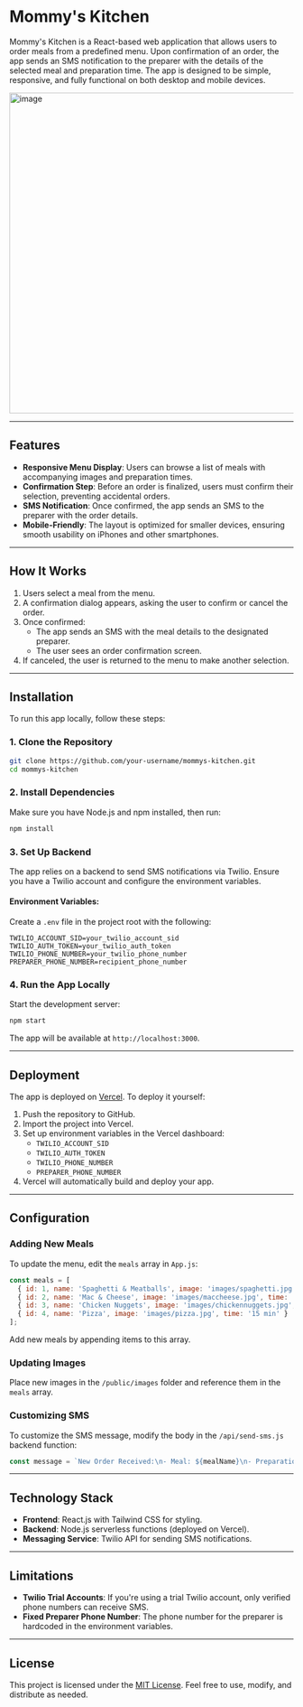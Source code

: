 # Mommy's Kitchen

Mommy's Kitchen is a React-based web application that allows users to order meals from a predefined menu. Upon confirmation of an order, the app sends an SMS notification to the preparer with the details of the selected meal and preparation time. The app is designed to be simple, responsive, and fully functional on both desktop and mobile devices.

<img width="568" alt="image" src="https://github.com/user-attachments/assets/448e1fb4-ac06-4f6a-b9ca-ea5c530006cd" />


---

## Features

- **Responsive Menu Display**: Users can browse a list of meals with accompanying images and preparation times.
- **Confirmation Step**: Before an order is finalized, users must confirm their selection, preventing accidental orders.
- **SMS Notification**: Once confirmed, the app sends an SMS to the preparer with the order details.
- **Mobile-Friendly**: The layout is optimized for smaller devices, ensuring smooth usability on iPhones and other smartphones.

---

## How It Works

1. Users select a meal from the menu.
2. A confirmation dialog appears, asking the user to confirm or cancel the order.
3. Once confirmed:
   - The app sends an SMS with the meal details to the designated preparer.
   - The user sees an order confirmation screen.
4. If canceled, the user is returned to the menu to make another selection.

---

## Installation

To run this app locally, follow these steps:

### 1. Clone the Repository
```bash
git clone https://github.com/your-username/mommys-kitchen.git
cd mommys-kitchen
```

### 2. Install Dependencies
Make sure you have Node.js and npm installed, then run:
```bash
npm install
```

### 3. Set Up Backend
The app relies on a backend to send SMS notifications via Twilio. Ensure you have a Twilio account and configure the environment variables.

#### Environment Variables:
Create a `.env` file in the project root with the following:
```
TWILIO_ACCOUNT_SID=your_twilio_account_sid
TWILIO_AUTH_TOKEN=your_twilio_auth_token
TWILIO_PHONE_NUMBER=your_twilio_phone_number
PREPARER_PHONE_NUMBER=recipient_phone_number
```

### 4. Run the App Locally
Start the development server:
```bash
npm start
```

The app will be available at `http://localhost:3000`.

---

## Deployment

The app is deployed on [Vercel](https://vercel.com). To deploy it yourself:

1. Push the repository to GitHub.
2. Import the project into Vercel.
3. Set up environment variables in the Vercel dashboard:
   - `TWILIO_ACCOUNT_SID`
   - `TWILIO_AUTH_TOKEN`
   - `TWILIO_PHONE_NUMBER`
   - `PREPARER_PHONE_NUMBER`
4. Vercel will automatically build and deploy your app.

---

## Configuration

### Adding New Meals
To update the menu, edit the `meals` array in `App.js`:
```javascript
const meals = [
  { id: 1, name: 'Spaghetti & Meatballs', image: 'images/spaghetti.jpg', time: '30 min' },
  { id: 2, name: 'Mac & Cheese', image: 'images/maccheese.jpg', time: '20 min' },
  { id: 3, name: 'Chicken Nuggets', image: 'images/chickennuggets.jpg', time: '25 min' },
  { id: 4, name: 'Pizza', image: 'images/pizza.jpg', time: '15 min' }
];
```

Add new meals by appending items to this array.

### Updating Images
Place new images in the `/public/images` folder and reference them in the `meals` array.

### Customizing SMS
To customize the SMS message, modify the body in the `/api/send-sms.js` backend function:
```javascript
const message = `New Order Received:\n- Meal: ${mealName}\n- Preparation Time: ${mealTime}`;
```

---

## Technology Stack

- **Frontend**: React.js with Tailwind CSS for styling.
- **Backend**: Node.js serverless functions (deployed on Vercel).
- **Messaging Service**: Twilio API for sending SMS notifications.

---

## Limitations

- **Twilio Trial Accounts**: If you're using a trial Twilio account, only verified phone numbers can receive SMS.
- **Fixed Preparer Phone Number**: The phone number for the preparer is hardcoded in the environment variables.

---

## License

This project is licensed under the [MIT License](https://opensource.org/licenses/MIT). Feel free to use, modify, and distribute as needed.
